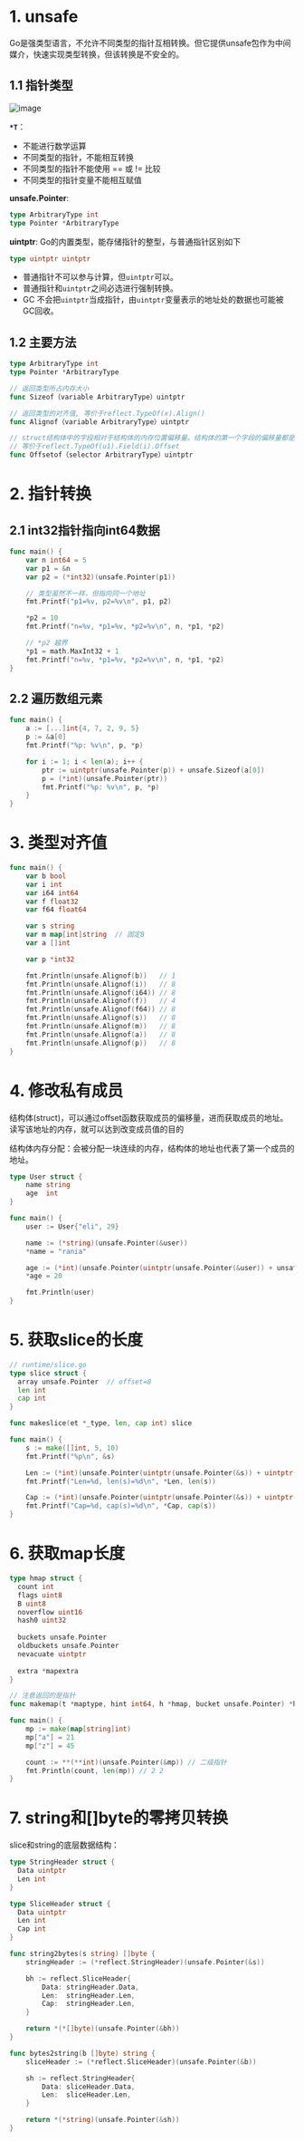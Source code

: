 # 1. unsafe

Go是强类型语言，不允许不同类型的指针互相转换。但它提供unsafe包作为中间媒介，快速实现类型转换，但该转换是不安全的。



## 1.1 指针类型

![image](https://cdn.jsdelivr.net/gh/elihe2011/bedgraph@master/golang/unsafe_pointer.png)



**`*T`**：

- 不能进行数学运算
- 不同类型的指针，不能相互转换
- 不同类型的指针不能使用 == 或 != 比较
- 不同类型的指针变量不能相互赋值



**unsafe.Pointer**:

```go
type ArbitraryType int
type Pointer *ArbitraryType
```



**uintptr**: Go的内置类型，能存储指针的整型，与普通指针区别如下

```go
type uintptr uintptr
```

- 普通指针不可以参与计算，但`uintptr`可以。
- 普通指针和`uintptr`之间必选进行强制转换。
- GC 不会把`uintptr`当成指针，由`uintptr`变量表示的地址处的数据也可能被GC回收。



## 1.2 主要方法

```go
type ArbitraryType int
type Pointer *ArbitraryType

// 返回类型所占内存大小
func Sizeof（variable ArbitraryType）uintptr  

// 返回类型的对齐值, 等价于reflect.TypeOf(x).Align()
func Alignof（variable ArbitraryType）uintptr

// struct结构体中的字段相对于结构体的内存位置偏移量。结构体的第一个字段的偏移量都是0.
// 等价于reflect.TypeOf(u1).Field(i).Offset
func Offsetof（selector ArbitraryType）uintptr
```



# 2. 指针转换

## 2.1 int32指针指向int64数据

```go
func main() {
	var n int64 = 5
	var p1 = &n
	var p2 = (*int32)(unsafe.Pointer(p1))

	// 类型虽然不一样，但指向同一个地址
	fmt.Printf("p1=%v, p2=%v\n", p1, p2)

	*p2 = 10
	fmt.Printf("n=%v, *p1=%v, *p2=%v\n", n, *p1, *p2)

	// *p2 越界
	*p1 = math.MaxInt32 + 1
	fmt.Printf("n=%v, *p1=%v, *p2=%v\n", n, *p1, *p2)
}
```



## 2.2  遍历数组元素

```go
func main() {
	a := [...]int{4, 7, 2, 9, 5}
	p := &a[0]
	fmt.Printf("%p: %v\n", p, *p)

	for i := 1; i < len(a); i++ {
		ptr := uintptr(unsafe.Pointer(p)) + unsafe.Sizeof(a[0])
		p = (*int)(unsafe.Pointer(ptr))
		fmt.Printf("%p: %v\n", p, *p)
	}
}
```



# 3. 类型对齐值

```go
func main() {
	var b bool
	var i int
	var i64 int64
	var f float32
	var f64 float64

	var s string
	var m map[int]string  // 固定8
	var a []int

	var p *int32

	fmt.Println(unsafe.Alignof(b))   // 1
	fmt.Println(unsafe.Alignof(i))   // 8
	fmt.Println(unsafe.Alignof(i64)) // 8
	fmt.Println(unsafe.Alignof(f))   // 4
	fmt.Println(unsafe.Alignof(f64)) // 8
	fmt.Println(unsafe.Alignof(s))   // 8
	fmt.Println(unsafe.Alignof(m))   // 8
	fmt.Println(unsafe.Alignof(a))   // 8
	fmt.Println(unsafe.Alignof(p))   // 8
}
```



# 4. 修改私有成员

结构体(struct)，可以通过offset函数获取成员的偏移量，进而获取成员的地址。读写该地址的内存，就可以达到改变成员值的目的

结构体内存分配：会被分配一块连续的内存，结构体的地址也代表了第一个成员的地址。

```go
type User struct {
	name string
	age  int
}

func main() {
	user := User{"eli", 29}

	name := (*string)(unsafe.Pointer(&user))
	*name = "rania"

	age := (*int)(unsafe.Pointer(uintptr(unsafe.Pointer(&user)) + unsafe.Offsetof(user.age)))
	*age = 20

	fmt.Println(user)
}
```



# 5. 获取slice的长度

```go
// runtime/slice.go
type slice struct {
  array unsafe.Pointer  // offset=8
  len int
  cap int
}

func makeslice(et *_type, len, cap int) slice
```


```go
func main() {
	s := make([]int, 5, 10)
	fmt.Printf("%p\n", &s)

	Len := (*int)(unsafe.Pointer(uintptr(unsafe.Pointer(&s)) + uintptr(8)))
	fmt.Printf("Len=%d, len(s)=%d\n", *Len, len(s))

	Cap := (*int)(unsafe.Pointer(uintptr(unsafe.Pointer(&s)) + uintptr(16)))
	fmt.Printf("Cap=%d, cap(s)=%d\n", *Cap, cap(s))
}
```



# 6. 获取map长度

```go
type hmap struct {
  count int
  flags uint8
  B uint8
  noverflow uint16
  hash0 uint32
  
  buckets unsafe.Pointer
  oldbuckets unsafe.Pointer
  nevacuate uintptr
  
  extra *mapextra
}

// 注意返回的是指针
func makemap(t *maptype, hint int64, h *hmap, bucket unsafe.Pointer) *hmap
```


```go
func main() {
	mp := make(map[string]int)
	mp["a"] = 21
	mp["z"] = 45

	count := **(**int)(unsafe.Pointer(&mp)) // 二级指针
	fmt.Println(count, len(mp)) // 2 2
}
```



# 7. string和[]byte的零拷贝转换

slice和string的底层数据结构：

```go
type StringHeader struct {
  Data uintptr
  Len int
}

type SliceHeader struct {
  Data uintptr
  Len int
  Cap int
}

func string2bytes(s string) []byte {
	stringHeader := (*reflect.StringHeader)(unsafe.Pointer(&s))

	bh := reflect.SliceHeader{
		Data: stringHeader.Data,
		Len:  stringHeader.Len,
		Cap:  stringHeader.Len,
	}

	return *(*[]byte)(unsafe.Pointer(&bh))
}

func bytes2string(b []byte) string {
	sliceHeader := (*reflect.SliceHeader)(unsafe.Pointer(&b))

	sh := reflect.StringHeader{
		Data: sliceHeader.Data,
		Len:  sliceHeader.Len,
	}

	return *(*string)(unsafe.Pointer(&sh))
}
```

